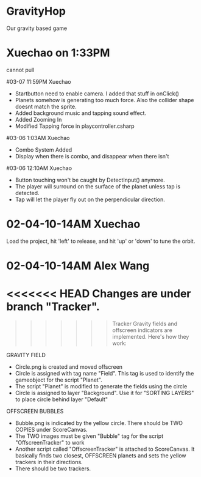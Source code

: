 # GravityHop
Our gravity based game
# Xuechao on 1:33PM
cannot pull

#03-07 11:59PM Xuechao
- Startbutton need to enable camera. I added that stuff in onClick()
- Planets somehow is generating too much force. Also the collider shape doesnt match the sprite.
- Added background music and tapping sound effect.
- Added Zooming In
- Modified Tapping force in playcontroller.csharp

#03-06 1:03AM Xuechao
- Combo System Added
- Display when there is combo, and disappear when there isn't


#03-06 12:10AM Xuechao
- Button touching won't be caught by DetectInput() anymore.
- The player will surround on the surface of the planet unless tap is detected.
- Tap will let the player fly out on the perpendicular direction. 




# 02-04-10-14AM Xuechao
Load the project, hit 'left' to release, and hit 'up' or 'down' to tune the orbit.

# 02-04-10-14AM Alex Wang
<<<<<<< HEAD
Changes are under branch "Tracker".
=======
>>>>>>> Tracker
Gravity fields and offscreen indicators are implemented. Here's how they work:

GRAVITY FIELD
- Circle.png is created and moved offscreen
- Circle is assigned with tag name "Field". This tag is used to identify the gameobject for the script "Planet".
- The script "Planet" is modified to generate the fields using the circle
- Circle is assigned to layer "Background". Use it for "SORTING LAYERS" to place circle behind layer "Default"
 
OFFSCREEN BUBBLES
- Bubble.png is indicated by the yellow circle. There should be TWO COPIES under ScoreCanvas.
- The TWO images must be given "Bubble" tag for the script "OffscreenTracker" to work
- Another script called "OffscreenTracker" is attached to ScoreCanvas. It basically finds two closest, OFFSCREEN planets and sets the yellow trackers in their directions.
- There should be two trackers.
